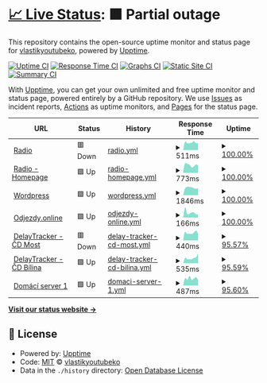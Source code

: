 # [📈 Live Status](https://vlastikyoutubeko.github.io/fictional-memory): <!--live status--> **🟧 Partial outage**

This repository contains the open-source uptime monitor and status page for [vlastikyoutubeko](https://vlastikyoutubeko.github.io/fictional-memory), powered by [Upptime](https://github.com/upptime/upptime).

[![Uptime CI](https://github.com/vlastikyoutubeko/fictional-memory/workflows/Uptime%20CI/badge.svg)](https://github.com/vlastikyoutubeko/fictional-memory/actions?query=workflow%3A%22Uptime+CI%22)
[![Response Time CI](https://github.com/vlastikyoutubeko/fictional-memory/workflows/Response%20Time%20CI/badge.svg)](https://github.com/vlastikyoutubeko/fictional-memory/actions?query=workflow%3A%22Response+Time+CI%22)
[![Graphs CI](https://github.com/vlastikyoutubeko/fictional-memory/workflows/Graphs%20CI/badge.svg)](https://github.com/vlastikyoutubeko/fictional-memory/actions?query=workflow%3A%22Graphs+CI%22)
[![Static Site CI](https://github.com/vlastikyoutubeko/fictional-memory/workflows/Static%20Site%20CI/badge.svg)](https://github.com/vlastikyoutubeko/fictional-memory/actions?query=workflow%3A%22Static+Site+CI%22)
[![Summary CI](https://github.com/vlastikyoutubeko/fictional-memory/workflows/Summary%20CI/badge.svg)](https://github.com/vlastikyoutubeko/fictional-memory/actions?query=workflow%3A%22Summary+CI%22)

With [Upptime](https://upptime.js.org), you can get your own unlimited and free uptime monitor and status page, powered entirely by a GitHub repository. We use [Issues](https://github.com/vlastikyoutubeko/fictional-memory/issues) as incident reports, [Actions](https://github.com/vlastikyoutubeko/fictional-memory/actions) as uptime monitors, and [Pages](https://vlastikyoutubeko.github.io/fictional-memory) for the status page.

<!--start: status pages-->
<!-- This summary is generated by Upptime (https://github.com/upptime/upptime) -->
<!-- Do not edit this manually, your changes will be overwritten -->
<!-- prettier-ignore -->
| URL | Status | History | Response Time | Uptime |
| --- | ------ | ------- | ------------- | ------ |
| <img alt="" src="https://icons.duckduckgo.com/ip3/radio.plainrock127.xyz.ico" height="13"> [Radio](https://radio.plainrock127.xyz/phonk) | 🟥 Down | [radio.yml](https://github.com/VlastikYoutubeKo/fictional-memory/commits/HEAD/history/radio.yml) | <details><summary><img alt="Response time graph" src="./graphs/radio/response-time-week.png" height="20"> 511ms</summary><br><a href="https://vlastikyoutubeko.github.io/fictional-memory/history/radio"><img alt="Response time 1106" src="https://img.shields.io/endpoint?url=https%3A%2F%2Fraw.githubusercontent.com%2FVlastikYoutubeKo%2Ffictional-memory%2FHEAD%2Fapi%2Fradio%2Fresponse-time.json"></a><br><a href="https://vlastikyoutubeko.github.io/fictional-memory/history/radio"><img alt="24-hour response time 468" src="https://img.shields.io/endpoint?url=https%3A%2F%2Fraw.githubusercontent.com%2FVlastikYoutubeKo%2Ffictional-memory%2FHEAD%2Fapi%2Fradio%2Fresponse-time-day.json"></a><br><a href="https://vlastikyoutubeko.github.io/fictional-memory/history/radio"><img alt="7-day response time 511" src="https://img.shields.io/endpoint?url=https%3A%2F%2Fraw.githubusercontent.com%2FVlastikYoutubeKo%2Ffictional-memory%2FHEAD%2Fapi%2Fradio%2Fresponse-time-week.json"></a><br><a href="https://vlastikyoutubeko.github.io/fictional-memory/history/radio"><img alt="30-day response time 607" src="https://img.shields.io/endpoint?url=https%3A%2F%2Fraw.githubusercontent.com%2FVlastikYoutubeKo%2Ffictional-memory%2FHEAD%2Fapi%2Fradio%2Fresponse-time-month.json"></a><br><a href="https://vlastikyoutubeko.github.io/fictional-memory/history/radio"><img alt="1-year response time 1289" src="https://img.shields.io/endpoint?url=https%3A%2F%2Fraw.githubusercontent.com%2FVlastikYoutubeKo%2Ffictional-memory%2FHEAD%2Fapi%2Fradio%2Fresponse-time-year.json"></a></details> | <details><summary><a href="https://vlastikyoutubeko.github.io/fictional-memory/history/radio">100.00%</a></summary><a href="https://vlastikyoutubeko.github.io/fictional-memory/history/radio"><img alt="All-time uptime 84.26%" src="https://img.shields.io/endpoint?url=https%3A%2F%2Fraw.githubusercontent.com%2FVlastikYoutubeKo%2Ffictional-memory%2FHEAD%2Fapi%2Fradio%2Fuptime.json"></a><br><a href="https://vlastikyoutubeko.github.io/fictional-memory/history/radio"><img alt="24-hour uptime 99.99%" src="https://img.shields.io/endpoint?url=https%3A%2F%2Fraw.githubusercontent.com%2FVlastikYoutubeKo%2Ffictional-memory%2FHEAD%2Fapi%2Fradio%2Fuptime-day.json"></a><br><a href="https://vlastikyoutubeko.github.io/fictional-memory/history/radio"><img alt="7-day uptime 100.00%" src="https://img.shields.io/endpoint?url=https%3A%2F%2Fraw.githubusercontent.com%2FVlastikYoutubeKo%2Ffictional-memory%2FHEAD%2Fapi%2Fradio%2Fuptime-week.json"></a><br><a href="https://vlastikyoutubeko.github.io/fictional-memory/history/radio"><img alt="30-day uptime 100.00%" src="https://img.shields.io/endpoint?url=https%3A%2F%2Fraw.githubusercontent.com%2FVlastikYoutubeKo%2Ffictional-memory%2FHEAD%2Fapi%2Fradio%2Fuptime-month.json"></a><br><a href="https://vlastikyoutubeko.github.io/fictional-memory/history/radio"><img alt="1-year uptime 90.28%" src="https://img.shields.io/endpoint?url=https%3A%2F%2Fraw.githubusercontent.com%2FVlastikYoutubeKo%2Ffictional-memory%2FHEAD%2Fapi%2Fradio%2Fuptime-year.json"></a></details>
| <img alt="" src="https://icons.duckduckgo.com/ip3/phonk.plainrock127.xyz.ico" height="13"> [Radio - Homepage](https://phonk.plainrock127.xyz) | 🟩 Up | [radio-homepage.yml](https://github.com/VlastikYoutubeKo/fictional-memory/commits/HEAD/history/radio-homepage.yml) | <details><summary><img alt="Response time graph" src="./graphs/radio-homepage/response-time-week.png" height="20"> 773ms</summary><br><a href="https://vlastikyoutubeko.github.io/fictional-memory/history/radio-homepage"><img alt="Response time 796" src="https://img.shields.io/endpoint?url=https%3A%2F%2Fraw.githubusercontent.com%2FVlastikYoutubeKo%2Ffictional-memory%2FHEAD%2Fapi%2Fradio-homepage%2Fresponse-time.json"></a><br><a href="https://vlastikyoutubeko.github.io/fictional-memory/history/radio-homepage"><img alt="24-hour response time 742" src="https://img.shields.io/endpoint?url=https%3A%2F%2Fraw.githubusercontent.com%2FVlastikYoutubeKo%2Ffictional-memory%2FHEAD%2Fapi%2Fradio-homepage%2Fresponse-time-day.json"></a><br><a href="https://vlastikyoutubeko.github.io/fictional-memory/history/radio-homepage"><img alt="7-day response time 773" src="https://img.shields.io/endpoint?url=https%3A%2F%2Fraw.githubusercontent.com%2FVlastikYoutubeKo%2Ffictional-memory%2FHEAD%2Fapi%2Fradio-homepage%2Fresponse-time-week.json"></a><br><a href="https://vlastikyoutubeko.github.io/fictional-memory/history/radio-homepage"><img alt="30-day response time 822" src="https://img.shields.io/endpoint?url=https%3A%2F%2Fraw.githubusercontent.com%2FVlastikYoutubeKo%2Ffictional-memory%2FHEAD%2Fapi%2Fradio-homepage%2Fresponse-time-month.json"></a><br><a href="https://vlastikyoutubeko.github.io/fictional-memory/history/radio-homepage"><img alt="1-year response time 796" src="https://img.shields.io/endpoint?url=https%3A%2F%2Fraw.githubusercontent.com%2FVlastikYoutubeKo%2Ffictional-memory%2FHEAD%2Fapi%2Fradio-homepage%2Fresponse-time-year.json"></a></details> | <details><summary><a href="https://vlastikyoutubeko.github.io/fictional-memory/history/radio-homepage">100.00%</a></summary><a href="https://vlastikyoutubeko.github.io/fictional-memory/history/radio-homepage"><img alt="All-time uptime 99.71%" src="https://img.shields.io/endpoint?url=https%3A%2F%2Fraw.githubusercontent.com%2FVlastikYoutubeKo%2Ffictional-memory%2FHEAD%2Fapi%2Fradio-homepage%2Fuptime.json"></a><br><a href="https://vlastikyoutubeko.github.io/fictional-memory/history/radio-homepage"><img alt="24-hour uptime 100.00%" src="https://img.shields.io/endpoint?url=https%3A%2F%2Fraw.githubusercontent.com%2FVlastikYoutubeKo%2Ffictional-memory%2FHEAD%2Fapi%2Fradio-homepage%2Fuptime-day.json"></a><br><a href="https://vlastikyoutubeko.github.io/fictional-memory/history/radio-homepage"><img alt="7-day uptime 100.00%" src="https://img.shields.io/endpoint?url=https%3A%2F%2Fraw.githubusercontent.com%2FVlastikYoutubeKo%2Ffictional-memory%2FHEAD%2Fapi%2Fradio-homepage%2Fuptime-week.json"></a><br><a href="https://vlastikyoutubeko.github.io/fictional-memory/history/radio-homepage"><img alt="30-day uptime 100.00%" src="https://img.shields.io/endpoint?url=https%3A%2F%2Fraw.githubusercontent.com%2FVlastikYoutubeKo%2Ffictional-memory%2FHEAD%2Fapi%2Fradio-homepage%2Fuptime-month.json"></a><br><a href="https://vlastikyoutubeko.github.io/fictional-memory/history/radio-homepage"><img alt="1-year uptime 99.71%" src="https://img.shields.io/endpoint?url=https%3A%2F%2Fraw.githubusercontent.com%2FVlastikYoutubeKo%2Ffictional-memory%2FHEAD%2Fapi%2Fradio-homepage%2Fuptime-year.json"></a></details>
| <img alt="" src="https://icons.duckduckgo.com/ip3/plainrockfm.wz.cz.ico" height="13"> [Wordpress](http://plainrockfm.wz.cz) | 🟩 Up | [wordpress.yml](https://github.com/VlastikYoutubeKo/fictional-memory/commits/HEAD/history/wordpress.yml) | <details><summary><img alt="Response time graph" src="./graphs/wordpress/response-time-week.png" height="20"> 1846ms</summary><br><a href="https://vlastikyoutubeko.github.io/fictional-memory/history/wordpress"><img alt="Response time 1871" src="https://img.shields.io/endpoint?url=https%3A%2F%2Fraw.githubusercontent.com%2FVlastikYoutubeKo%2Ffictional-memory%2FHEAD%2Fapi%2Fwordpress%2Fresponse-time.json"></a><br><a href="https://vlastikyoutubeko.github.io/fictional-memory/history/wordpress"><img alt="24-hour response time 1698" src="https://img.shields.io/endpoint?url=https%3A%2F%2Fraw.githubusercontent.com%2FVlastikYoutubeKo%2Ffictional-memory%2FHEAD%2Fapi%2Fwordpress%2Fresponse-time-day.json"></a><br><a href="https://vlastikyoutubeko.github.io/fictional-memory/history/wordpress"><img alt="7-day response time 1846" src="https://img.shields.io/endpoint?url=https%3A%2F%2Fraw.githubusercontent.com%2FVlastikYoutubeKo%2Ffictional-memory%2FHEAD%2Fapi%2Fwordpress%2Fresponse-time-week.json"></a><br><a href="https://vlastikyoutubeko.github.io/fictional-memory/history/wordpress"><img alt="30-day response time 2260" src="https://img.shields.io/endpoint?url=https%3A%2F%2Fraw.githubusercontent.com%2FVlastikYoutubeKo%2Ffictional-memory%2FHEAD%2Fapi%2Fwordpress%2Fresponse-time-month.json"></a><br><a href="https://vlastikyoutubeko.github.io/fictional-memory/history/wordpress"><img alt="1-year response time 2151" src="https://img.shields.io/endpoint?url=https%3A%2F%2Fraw.githubusercontent.com%2FVlastikYoutubeKo%2Ffictional-memory%2FHEAD%2Fapi%2Fwordpress%2Fresponse-time-year.json"></a></details> | <details><summary><a href="https://vlastikyoutubeko.github.io/fictional-memory/history/wordpress">100.00%</a></summary><a href="https://vlastikyoutubeko.github.io/fictional-memory/history/wordpress"><img alt="All-time uptime 85.51%" src="https://img.shields.io/endpoint?url=https%3A%2F%2Fraw.githubusercontent.com%2FVlastikYoutubeKo%2Ffictional-memory%2FHEAD%2Fapi%2Fwordpress%2Fuptime.json"></a><br><a href="https://vlastikyoutubeko.github.io/fictional-memory/history/wordpress"><img alt="24-hour uptime 100.00%" src="https://img.shields.io/endpoint?url=https%3A%2F%2Fraw.githubusercontent.com%2FVlastikYoutubeKo%2Ffictional-memory%2FHEAD%2Fapi%2Fwordpress%2Fuptime-day.json"></a><br><a href="https://vlastikyoutubeko.github.io/fictional-memory/history/wordpress"><img alt="7-day uptime 100.00%" src="https://img.shields.io/endpoint?url=https%3A%2F%2Fraw.githubusercontent.com%2FVlastikYoutubeKo%2Ffictional-memory%2FHEAD%2Fapi%2Fwordpress%2Fuptime-week.json"></a><br><a href="https://vlastikyoutubeko.github.io/fictional-memory/history/wordpress"><img alt="30-day uptime 100.00%" src="https://img.shields.io/endpoint?url=https%3A%2F%2Fraw.githubusercontent.com%2FVlastikYoutubeKo%2Ffictional-memory%2FHEAD%2Fapi%2Fwordpress%2Fuptime-month.json"></a><br><a href="https://vlastikyoutubeko.github.io/fictional-memory/history/wordpress"><img alt="1-year uptime 99.94%" src="https://img.shields.io/endpoint?url=https%3A%2F%2Fraw.githubusercontent.com%2FVlastikYoutubeKo%2Ffictional-memory%2FHEAD%2Fapi%2Fwordpress%2Fuptime-year.json"></a></details>
| <img alt="" src="https://icons.duckduckgo.com/ip3/odjezdy.online.ico" height="13"> [Odjezdy.online](https://odjezdy.online) | 🟩 Up | [odjezdy-online.yml](https://github.com/VlastikYoutubeKo/fictional-memory/commits/HEAD/history/odjezdy-online.yml) | <details><summary><img alt="Response time graph" src="./graphs/odjezdy-online/response-time-week.png" height="20"> 166ms</summary><br><a href="https://vlastikyoutubeko.github.io/fictional-memory/history/odjezdy-online"><img alt="Response time 325" src="https://img.shields.io/endpoint?url=https%3A%2F%2Fraw.githubusercontent.com%2FVlastikYoutubeKo%2Ffictional-memory%2FHEAD%2Fapi%2Fodjezdy-online%2Fresponse-time.json"></a><br><a href="https://vlastikyoutubeko.github.io/fictional-memory/history/odjezdy-online"><img alt="24-hour response time 104" src="https://img.shields.io/endpoint?url=https%3A%2F%2Fraw.githubusercontent.com%2FVlastikYoutubeKo%2Ffictional-memory%2FHEAD%2Fapi%2Fodjezdy-online%2Fresponse-time-day.json"></a><br><a href="https://vlastikyoutubeko.github.io/fictional-memory/history/odjezdy-online"><img alt="7-day response time 166" src="https://img.shields.io/endpoint?url=https%3A%2F%2Fraw.githubusercontent.com%2FVlastikYoutubeKo%2Ffictional-memory%2FHEAD%2Fapi%2Fodjezdy-online%2Fresponse-time-week.json"></a><br><a href="https://vlastikyoutubeko.github.io/fictional-memory/history/odjezdy-online"><img alt="30-day response time 473" src="https://img.shields.io/endpoint?url=https%3A%2F%2Fraw.githubusercontent.com%2FVlastikYoutubeKo%2Ffictional-memory%2FHEAD%2Fapi%2Fodjezdy-online%2Fresponse-time-month.json"></a><br><a href="https://vlastikyoutubeko.github.io/fictional-memory/history/odjezdy-online"><img alt="1-year response time 180" src="https://img.shields.io/endpoint?url=https%3A%2F%2Fraw.githubusercontent.com%2FVlastikYoutubeKo%2Ffictional-memory%2FHEAD%2Fapi%2Fodjezdy-online%2Fresponse-time-year.json"></a></details> | <details><summary><a href="https://vlastikyoutubeko.github.io/fictional-memory/history/odjezdy-online">100.00%</a></summary><a href="https://vlastikyoutubeko.github.io/fictional-memory/history/odjezdy-online"><img alt="All-time uptime 99.08%" src="https://img.shields.io/endpoint?url=https%3A%2F%2Fraw.githubusercontent.com%2FVlastikYoutubeKo%2Ffictional-memory%2FHEAD%2Fapi%2Fodjezdy-online%2Fuptime.json"></a><br><a href="https://vlastikyoutubeko.github.io/fictional-memory/history/odjezdy-online"><img alt="24-hour uptime 100.00%" src="https://img.shields.io/endpoint?url=https%3A%2F%2Fraw.githubusercontent.com%2FVlastikYoutubeKo%2Ffictional-memory%2FHEAD%2Fapi%2Fodjezdy-online%2Fuptime-day.json"></a><br><a href="https://vlastikyoutubeko.github.io/fictional-memory/history/odjezdy-online"><img alt="7-day uptime 100.00%" src="https://img.shields.io/endpoint?url=https%3A%2F%2Fraw.githubusercontent.com%2FVlastikYoutubeKo%2Ffictional-memory%2FHEAD%2Fapi%2Fodjezdy-online%2Fuptime-week.json"></a><br><a href="https://vlastikyoutubeko.github.io/fictional-memory/history/odjezdy-online"><img alt="30-day uptime 100.00%" src="https://img.shields.io/endpoint?url=https%3A%2F%2Fraw.githubusercontent.com%2FVlastikYoutubeKo%2Ffictional-memory%2FHEAD%2Fapi%2Fodjezdy-online%2Fuptime-month.json"></a><br><a href="https://vlastikyoutubeko.github.io/fictional-memory/history/odjezdy-online"><img alt="1-year uptime 100.00%" src="https://img.shields.io/endpoint?url=https%3A%2F%2Fraw.githubusercontent.com%2FVlastikYoutubeKo%2Ffictional-memory%2FHEAD%2Fapi%2Fodjezdy-online%2Fuptime-year.json"></a></details>
| <img alt="" src="https://icons.duckduckgo.com/ip3/most.odjezdy.online.ico" height="13"> [DelayTracker - ČD Most](https://most.odjezdy.online) | 🟥 Down | [delay-tracker-cd-most.yml](https://github.com/VlastikYoutubeKo/fictional-memory/commits/HEAD/history/delay-tracker-cd-most.yml) | <details><summary><img alt="Response time graph" src="./graphs/delay-tracker-cd-most/response-time-week.png" height="20"> 440ms</summary><br><a href="https://vlastikyoutubeko.github.io/fictional-memory/history/delay-tracker-cd-most"><img alt="Response time 715" src="https://img.shields.io/endpoint?url=https%3A%2F%2Fraw.githubusercontent.com%2FVlastikYoutubeKo%2Ffictional-memory%2FHEAD%2Fapi%2Fdelay-tracker-cd-most%2Fresponse-time.json"></a><br><a href="https://vlastikyoutubeko.github.io/fictional-memory/history/delay-tracker-cd-most"><img alt="24-hour response time 383" src="https://img.shields.io/endpoint?url=https%3A%2F%2Fraw.githubusercontent.com%2FVlastikYoutubeKo%2Ffictional-memory%2FHEAD%2Fapi%2Fdelay-tracker-cd-most%2Fresponse-time-day.json"></a><br><a href="https://vlastikyoutubeko.github.io/fictional-memory/history/delay-tracker-cd-most"><img alt="7-day response time 440" src="https://img.shields.io/endpoint?url=https%3A%2F%2Fraw.githubusercontent.com%2FVlastikYoutubeKo%2Ffictional-memory%2FHEAD%2Fapi%2Fdelay-tracker-cd-most%2Fresponse-time-week.json"></a><br><a href="https://vlastikyoutubeko.github.io/fictional-memory/history/delay-tracker-cd-most"><img alt="30-day response time 495" src="https://img.shields.io/endpoint?url=https%3A%2F%2Fraw.githubusercontent.com%2FVlastikYoutubeKo%2Ffictional-memory%2FHEAD%2Fapi%2Fdelay-tracker-cd-most%2Fresponse-time-month.json"></a><br><a href="https://vlastikyoutubeko.github.io/fictional-memory/history/delay-tracker-cd-most"><img alt="1-year response time 715" src="https://img.shields.io/endpoint?url=https%3A%2F%2Fraw.githubusercontent.com%2FVlastikYoutubeKo%2Ffictional-memory%2FHEAD%2Fapi%2Fdelay-tracker-cd-most%2Fresponse-time-year.json"></a></details> | <details><summary><a href="https://vlastikyoutubeko.github.io/fictional-memory/history/delay-tracker-cd-most">95.57%</a></summary><a href="https://vlastikyoutubeko.github.io/fictional-memory/history/delay-tracker-cd-most"><img alt="All-time uptime 83.75%" src="https://img.shields.io/endpoint?url=https%3A%2F%2Fraw.githubusercontent.com%2FVlastikYoutubeKo%2Ffictional-memory%2FHEAD%2Fapi%2Fdelay-tracker-cd-most%2Fuptime.json"></a><br><a href="https://vlastikyoutubeko.github.io/fictional-memory/history/delay-tracker-cd-most"><img alt="24-hour uptime 99.99%" src="https://img.shields.io/endpoint?url=https%3A%2F%2Fraw.githubusercontent.com%2FVlastikYoutubeKo%2Ffictional-memory%2FHEAD%2Fapi%2Fdelay-tracker-cd-most%2Fuptime-day.json"></a><br><a href="https://vlastikyoutubeko.github.io/fictional-memory/history/delay-tracker-cd-most"><img alt="7-day uptime 95.57%" src="https://img.shields.io/endpoint?url=https%3A%2F%2Fraw.githubusercontent.com%2FVlastikYoutubeKo%2Ffictional-memory%2FHEAD%2Fapi%2Fdelay-tracker-cd-most%2Fuptime-week.json"></a><br><a href="https://vlastikyoutubeko.github.io/fictional-memory/history/delay-tracker-cd-most"><img alt="30-day uptime 93.63%" src="https://img.shields.io/endpoint?url=https%3A%2F%2Fraw.githubusercontent.com%2FVlastikYoutubeKo%2Ffictional-memory%2FHEAD%2Fapi%2Fdelay-tracker-cd-most%2Fuptime-month.json"></a><br><a href="https://vlastikyoutubeko.github.io/fictional-memory/history/delay-tracker-cd-most"><img alt="1-year uptime 83.75%" src="https://img.shields.io/endpoint?url=https%3A%2F%2Fraw.githubusercontent.com%2FVlastikYoutubeKo%2Ffictional-memory%2FHEAD%2Fapi%2Fdelay-tracker-cd-most%2Fuptime-year.json"></a></details>
| <img alt="" src="https://icons.duckduckgo.com/ip3/bilina.odjezdy.online.ico" height="13"> [DelayTracker - ČD Bílina](https://bilina.odjezdy.online) | 🟩 Up | [delay-tracker-cd-bilina.yml](https://github.com/VlastikYoutubeKo/fictional-memory/commits/HEAD/history/delay-tracker-cd-bilina.yml) | <details><summary><img alt="Response time graph" src="./graphs/delay-tracker-cd-bilina/response-time-week.png" height="20"> 535ms</summary><br><a href="https://vlastikyoutubeko.github.io/fictional-memory/history/delay-tracker-cd-bilina"><img alt="Response time 765" src="https://img.shields.io/endpoint?url=https%3A%2F%2Fraw.githubusercontent.com%2FVlastikYoutubeKo%2Ffictional-memory%2FHEAD%2Fapi%2Fdelay-tracker-cd-bilina%2Fresponse-time.json"></a><br><a href="https://vlastikyoutubeko.github.io/fictional-memory/history/delay-tracker-cd-bilina"><img alt="24-hour response time 967" src="https://img.shields.io/endpoint?url=https%3A%2F%2Fraw.githubusercontent.com%2FVlastikYoutubeKo%2Ffictional-memory%2FHEAD%2Fapi%2Fdelay-tracker-cd-bilina%2Fresponse-time-day.json"></a><br><a href="https://vlastikyoutubeko.github.io/fictional-memory/history/delay-tracker-cd-bilina"><img alt="7-day response time 535" src="https://img.shields.io/endpoint?url=https%3A%2F%2Fraw.githubusercontent.com%2FVlastikYoutubeKo%2Ffictional-memory%2FHEAD%2Fapi%2Fdelay-tracker-cd-bilina%2Fresponse-time-week.json"></a><br><a href="https://vlastikyoutubeko.github.io/fictional-memory/history/delay-tracker-cd-bilina"><img alt="30-day response time 493" src="https://img.shields.io/endpoint?url=https%3A%2F%2Fraw.githubusercontent.com%2FVlastikYoutubeKo%2Ffictional-memory%2FHEAD%2Fapi%2Fdelay-tracker-cd-bilina%2Fresponse-time-month.json"></a><br><a href="https://vlastikyoutubeko.github.io/fictional-memory/history/delay-tracker-cd-bilina"><img alt="1-year response time 765" src="https://img.shields.io/endpoint?url=https%3A%2F%2Fraw.githubusercontent.com%2FVlastikYoutubeKo%2Ffictional-memory%2FHEAD%2Fapi%2Fdelay-tracker-cd-bilina%2Fresponse-time-year.json"></a></details> | <details><summary><a href="https://vlastikyoutubeko.github.io/fictional-memory/history/delay-tracker-cd-bilina">95.59%</a></summary><a href="https://vlastikyoutubeko.github.io/fictional-memory/history/delay-tracker-cd-bilina"><img alt="All-time uptime 92.71%" src="https://img.shields.io/endpoint?url=https%3A%2F%2Fraw.githubusercontent.com%2FVlastikYoutubeKo%2Ffictional-memory%2FHEAD%2Fapi%2Fdelay-tracker-cd-bilina%2Fuptime.json"></a><br><a href="https://vlastikyoutubeko.github.io/fictional-memory/history/delay-tracker-cd-bilina"><img alt="24-hour uptime 100.00%" src="https://img.shields.io/endpoint?url=https%3A%2F%2Fraw.githubusercontent.com%2FVlastikYoutubeKo%2Ffictional-memory%2FHEAD%2Fapi%2Fdelay-tracker-cd-bilina%2Fuptime-day.json"></a><br><a href="https://vlastikyoutubeko.github.io/fictional-memory/history/delay-tracker-cd-bilina"><img alt="7-day uptime 95.59%" src="https://img.shields.io/endpoint?url=https%3A%2F%2Fraw.githubusercontent.com%2FVlastikYoutubeKo%2Ffictional-memory%2FHEAD%2Fapi%2Fdelay-tracker-cd-bilina%2Fuptime-week.json"></a><br><a href="https://vlastikyoutubeko.github.io/fictional-memory/history/delay-tracker-cd-bilina"><img alt="30-day uptime 94.46%" src="https://img.shields.io/endpoint?url=https%3A%2F%2Fraw.githubusercontent.com%2FVlastikYoutubeKo%2Ffictional-memory%2FHEAD%2Fapi%2Fdelay-tracker-cd-bilina%2Fuptime-month.json"></a><br><a href="https://vlastikyoutubeko.github.io/fictional-memory/history/delay-tracker-cd-bilina"><img alt="1-year uptime 92.71%" src="https://img.shields.io/endpoint?url=https%3A%2F%2Fraw.githubusercontent.com%2FVlastikYoutubeKo%2Ffictional-memory%2FHEAD%2Fapi%2Fdelay-tracker-cd-bilina%2Fuptime-year.json"></a></details>
| <img alt="" src="https://icons.duckduckgo.com/ip3/amz.odjezdy.online.ico" height="13"> [Domácí server 1](https://amz.odjezdy.online) | 🟩 Up | [domaci-server-1.yml](https://github.com/VlastikYoutubeKo/fictional-memory/commits/HEAD/history/domaci-server-1.yml) | <details><summary><img alt="Response time graph" src="./graphs/domaci-server-1/response-time-week.png" height="20"> 487ms</summary><br><a href="https://vlastikyoutubeko.github.io/fictional-memory/history/domaci-server-1"><img alt="Response time 717" src="https://img.shields.io/endpoint?url=https%3A%2F%2Fraw.githubusercontent.com%2FVlastikYoutubeKo%2Ffictional-memory%2FHEAD%2Fapi%2Fdomaci-server-1%2Fresponse-time.json"></a><br><a href="https://vlastikyoutubeko.github.io/fictional-memory/history/domaci-server-1"><img alt="24-hour response time 386" src="https://img.shields.io/endpoint?url=https%3A%2F%2Fraw.githubusercontent.com%2FVlastikYoutubeKo%2Ffictional-memory%2FHEAD%2Fapi%2Fdomaci-server-1%2Fresponse-time-day.json"></a><br><a href="https://vlastikyoutubeko.github.io/fictional-memory/history/domaci-server-1"><img alt="7-day response time 487" src="https://img.shields.io/endpoint?url=https%3A%2F%2Fraw.githubusercontent.com%2FVlastikYoutubeKo%2Ffictional-memory%2FHEAD%2Fapi%2Fdomaci-server-1%2Fresponse-time-week.json"></a><br><a href="https://vlastikyoutubeko.github.io/fictional-memory/history/domaci-server-1"><img alt="30-day response time 486" src="https://img.shields.io/endpoint?url=https%3A%2F%2Fraw.githubusercontent.com%2FVlastikYoutubeKo%2Ffictional-memory%2FHEAD%2Fapi%2Fdomaci-server-1%2Fresponse-time-month.json"></a><br><a href="https://vlastikyoutubeko.github.io/fictional-memory/history/domaci-server-1"><img alt="1-year response time 717" src="https://img.shields.io/endpoint?url=https%3A%2F%2Fraw.githubusercontent.com%2FVlastikYoutubeKo%2Ffictional-memory%2FHEAD%2Fapi%2Fdomaci-server-1%2Fresponse-time-year.json"></a></details> | <details><summary><a href="https://vlastikyoutubeko.github.io/fictional-memory/history/domaci-server-1">95.60%</a></summary><a href="https://vlastikyoutubeko.github.io/fictional-memory/history/domaci-server-1"><img alt="All-time uptime 98.64%" src="https://img.shields.io/endpoint?url=https%3A%2F%2Fraw.githubusercontent.com%2FVlastikYoutubeKo%2Ffictional-memory%2FHEAD%2Fapi%2Fdomaci-server-1%2Fuptime.json"></a><br><a href="https://vlastikyoutubeko.github.io/fictional-memory/history/domaci-server-1"><img alt="24-hour uptime 100.00%" src="https://img.shields.io/endpoint?url=https%3A%2F%2Fraw.githubusercontent.com%2FVlastikYoutubeKo%2Ffictional-memory%2FHEAD%2Fapi%2Fdomaci-server-1%2Fuptime-day.json"></a><br><a href="https://vlastikyoutubeko.github.io/fictional-memory/history/domaci-server-1"><img alt="7-day uptime 95.60%" src="https://img.shields.io/endpoint?url=https%3A%2F%2Fraw.githubusercontent.com%2FVlastikYoutubeKo%2Ffictional-memory%2FHEAD%2Fapi%2Fdomaci-server-1%2Fuptime-week.json"></a><br><a href="https://vlastikyoutubeko.github.io/fictional-memory/history/domaci-server-1"><img alt="30-day uptime 98.99%" src="https://img.shields.io/endpoint?url=https%3A%2F%2Fraw.githubusercontent.com%2FVlastikYoutubeKo%2Ffictional-memory%2FHEAD%2Fapi%2Fdomaci-server-1%2Fuptime-month.json"></a><br><a href="https://vlastikyoutubeko.github.io/fictional-memory/history/domaci-server-1"><img alt="1-year uptime 98.64%" src="https://img.shields.io/endpoint?url=https%3A%2F%2Fraw.githubusercontent.com%2FVlastikYoutubeKo%2Ffictional-memory%2FHEAD%2Fapi%2Fdomaci-server-1%2Fuptime-year.json"></a></details>

<!--end: status pages-->

[**Visit our status website →**](https://vlastikyoutubeko.github.io/fictional-memory)

## 📄 License

- Powered by: [Upptime](https://github.com/upptime/upptime)
- Code: [MIT](./LICENSE) © [vlastikyoutubeko](https://vlastikyoutubeko.github.io/fictional-memory)
- Data in the `./history` directory: [Open Database License](https://opendatacommons.org/licenses/odbl/1-0/)

